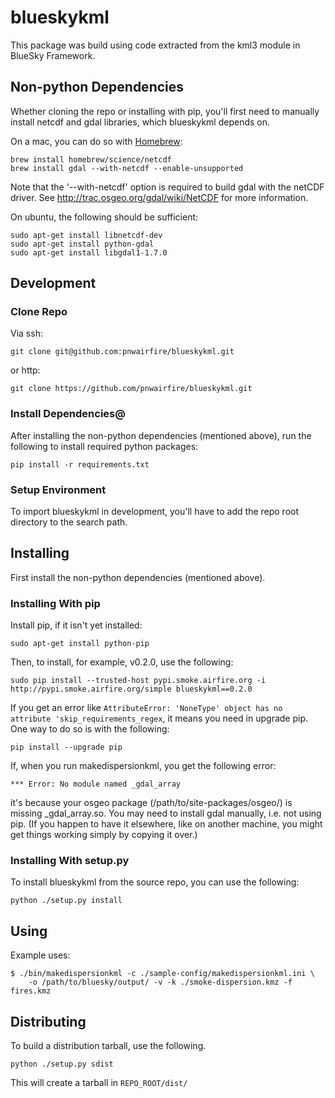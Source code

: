 # blueskykml

This package was build using code extracted from the kml3 module in BlueSky
Framework.

## Non-python Dependencies

Whether cloning the repo or installing with pip, you'll first need to
manually install netcdf and gdal libraries, which blueskykml depends on.

On a mac, you can do so with [Homebrew](http://brew.sh/):

    brew install homebrew/science/netcdf
    brew install gdal --with-netcdf --enable-unsupported

Note that the '--with-netcdf' option is required to build gdal with the
netCDF driver. See http://trac.osgeo.org/gdal/wiki/NetCDF for more information.

On ubuntu, the following should be sufficient:

    sudo apt-get install libnetcdf-dev
    sudo apt-get install python-gdal
    sudo apt-get install libgdal1-1.7.0

## Development

### Clone Repo

Via ssh:

    git clone git@github.com:pnwairfire/blueskykml.git

or http:

    git clone https://github.com/pnwairfire/blueskykml.git

### Install Dependencies@

After installing the non-python dependencies (mentioned above), run the
following to install required python packages:

    pip install -r requirements.txt

### Setup Environment

To import blueskykml in development, you'll have to add the repo root
directory to the search path.

## Installing

First install the non-python dependencies (mentioned above).

### Installing With pip

Install pip, if it isn't yet installed:

    sudo apt-get install python-pip

Then, to install, for example, v0.2.0, use the following:

    sudo pip install --trusted-host pypi.smoke.airfire.org -i http://pypi.smoke.airfire.org/simple blueskykml==0.2.0

If you get an error like    ```AttributeError: 'NoneType' object has no attribute 'skip_requirements_regex```, it means you need in upgrade pip.  One way to do so is with the following:

    pip install --upgrade pip

If, when you run makedispersionkml, you get the following error:

    *** Error: No module named _gdal_array

it's because your osgeo package (/path/to/site-packages/osgeo/) is
missing _gdal_array.so.  You may need to install gdal manually, i.e. not
using pip.  (If you happen to have it elsewhere, like on another
machine, you might get things working simply by copying it over.)

### Installing With setup.py

To install blueskykml from the source repo, you can use the following:

    python ./setup.py install

## Using

Example uses:

    $ ./bin/makedispersionkml -c ./sample-config/makedispersionkml.ini \
        -o /path/to/bluesky/output/ -v -k ./smoke-dispersion.kmz -f fires.kmz

## Distributing

To build a distribution tarball, use the following.

    python ./setup.py sdist

This will create a tarball in ```REPO_ROOT/dist/```

